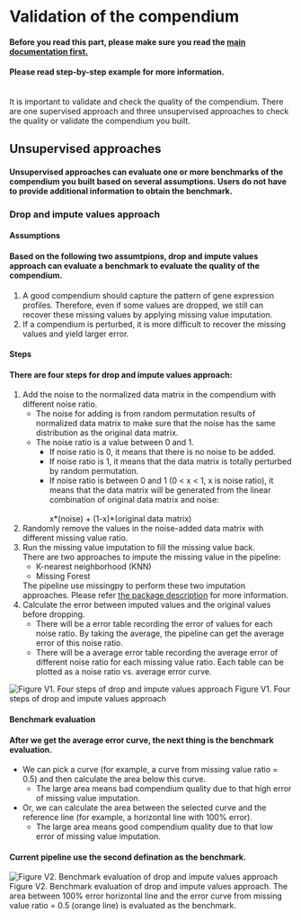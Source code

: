 # Validation of the compendium
<h4>Before you read this part, please make sure you read the <a href=https://github.com/bigghost2054/AutomatedOmicsCompendiumPreparationPipeline/tree/Pipeline_20200307>main documentation first.</a></h4>
<h4>Please read step-by-step example for more information. </h4><br>
It is important to validate and check the quality of the compendium. There are one supervised approach and three unsupervised approaches to check the quality or validate the compendium you built.

## Unsupervised approaches
<h4>Unsupervised approaches can evaluate one or more benchmarks of the compendium you built based on several assumptions. Users do not have to provide additional information to obtain the benchmark.</h4>

### Drop and impute values approach

#### Assumptions
<h4>Based on the following two assumtpions, drop and impute values approach can evaluate a benchmark to evaluate the quality of the compendium.</h4>
<ol>
    <li>A good compendium should capture the pattern of gene expression profiles. Therefore, even if some values are dropped, we still can recover these missing values by applying missing value imputation.</li>
    <li>If a compendium is perturbed, it is more difficult to recover the missing values and yield larger error.</li>
</ol>

#### Steps
<h4>There are four steps for drop and impute values approach:</h4>
<ol>
    <li>Add the noise to the normalized data matrix in the compendium with different noise ratio.
        <ul>
            <li>The noise for adding is from random permutation results of normalized data matrix to make sure that the noise has the same distribution as the original data matrix.</li>
            <li>The noise ratio is a value between 0 and 1.
            <ul>
                <li>If noise ratio is 0, it means that there is no noise to be added.</li>
                <li>If noise ratio is 1, it means that the data matrix is totally perturbed by random permutation.</li>
                <li>If noise ratio is between 0 and 1 (0 < x < 1, x is noise ratio), it means that the data matrix will be generated from the linear combination of original data matrix and noise:<br><br>
                    x*(noise) + (1-x)*(original data matrix)
                </li>
            </ul>
        </ul>
    </li>
    <li>Randomly remove the values in the noise-added data matrix with different missing value ratio.</li>
    <li>Run the missing value imputation to fill the missing value back.<br>
        There are two approaches to impute the missing value in the pipeline:
        <ul>
            <li>K-nearest neighborhood (KNN)</li>
            <li>Missing Forest</li>
        </ul>
        The pipeline use missingpy to perform these two imputation approaches. Please refer <a href=https://pypi.org/project/missingpy/>the package description</a> for more information.
    </li>
    <li>Calculate the error between imputed values and the original values before dropping.
        <ul>
            <li>There will be a error table recording the error of values for each noise ratio. By taking the average, the pipeline can get the average error of this noise ratio.</li>
            <li>There will be a average error table recording the average error of different noise ratio for each missing value ratio. Each table can be plotted as a noise ratio vs. average error curve.</li>
        </ul>
    </li> 
</ol>

![Figure V1. Four steps of drop and impute values approach](https://github.com/bigghost2054/AutomatedOmicsCompendiumPreparationPipeline/blob/Pipeline_20200307/images/Figure2.png)
Figure V1. Four steps of drop and impute values approach

#### Benchmark evaluation
<h4> After we get the average error curve, the next thing is the benchmark evaluation.</h4>
<ul>
    <li>We can pick a curve (for example, a curve from missing value ratio = 0.5) and then calculate the area below this curve.
        <ul>
            <li>The large area means bad compendium quality due to that high error of missing value imputation.</li>
        </ul>
    </li>
    <li>Or, we can calculate the area between the selected curve and the reference line (for example, a horizontal line with 100% error).
        <ul>
            <li>The large area means good compendium quality due to that low error of missing value imputation.</li>
        </ul>
    </li>
</ul>
<h4>Current pipeline use the second defination as the benchmark.</h4>

![Figure V2. Benchmark evaluation of drop and impute values approach](https://github.com/bigghost2054/AutomatedOmicsCompendiumPreparationPipeline/blob/Pipeline_20200307/images/Unsupervised_validation_description.png)
Figure V2. Benchmark evaluation of drop and impute values approach. The area between 100% error horizontal line and the error curve from missing value ratio = 0.5 (orange line) is evaluated as the benchmark.

</h4>


